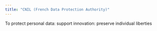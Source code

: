 ```yaml
---
title: "CNIL (French Data Protection Authority)"
---
```


To protect personal data: support innovation: preserve individual liberties

